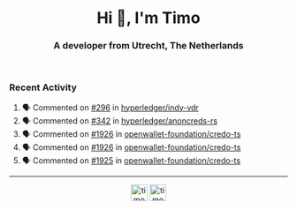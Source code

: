 <h1 align="center">Hi 👋, I'm Timo</h1>
<h3 align="center">A developer from Utrecht, The Netherlands</h3>
<br/>
<!-- https://github.com/rahuldkjain/github-profile-readme-generator --!>

<!--  <p align="left"><img src="https://github-readme-stats.vercel.app/api?username=timoglastra&show_icons=true&count_private=true&" alt="timoglastra" /></p> --!>

<!--
Github language stats
<p align="left"><img src="https://github-readme-stats.vercel.app/api/top-langs/?username=timoglastra&layout=compact" alt="timoglastra" /><p>
-->

<!-- Codestats language stats -->
<!-- <p align="left"><img src="https://codestats-readme.vercel.app/api/top-langs/?username=timoglastra&layout=compact&language_count=12" alt="timoglastra" /><p>    --!>
  
<h3>Recent Activity</h3>

<!--START_SECTION:activity-->
1. 🗣 Commented on [#296](https://github.com/hyperledger/indy-vdr/pull/296#issuecomment-2196500087) in [hyperledger/indy-vdr](https://github.com/hyperledger/indy-vdr)
2. 🗣 Commented on [#342](https://github.com/hyperledger/anoncreds-rs/pull/342#issuecomment-2196499358) in [hyperledger/anoncreds-rs](https://github.com/hyperledger/anoncreds-rs)
3. 🗣 Commented on [#1926](https://github.com/openwallet-foundation/credo-ts/issues/1926#issuecomment-2196457298) in [openwallet-foundation/credo-ts](https://github.com/openwallet-foundation/credo-ts)
4. 🗣 Commented on [#1926](https://github.com/openwallet-foundation/credo-ts/issues/1926#issuecomment-2196424508) in [openwallet-foundation/credo-ts](https://github.com/openwallet-foundation/credo-ts)
5. 🗣 Commented on [#1925](https://github.com/openwallet-foundation/credo-ts/pull/1925#issuecomment-2194297798) in [openwallet-foundation/credo-ts](https://github.com/openwallet-foundation/credo-ts)
<!--END_SECTION:activity-->

---

<p align="center">
<a href="https://twitter.com/timoglastra" target="blank"><img align="center" src="https://cdn.jsdelivr.net/npm/simple-icons@3.0.1/icons/twitter.svg" alt="timoglastra" height="30" width="30" /></a>
<a href="https://linkedin.com/in/timoglastra" target="blank"><img align="center" src="https://cdn.jsdelivr.net/npm/simple-icons@3.0.1/icons/linkedin.svg" alt="timoglastra" height="30" width="30" /></a>
</p>



